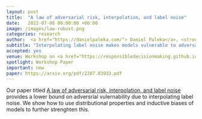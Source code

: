 ```yaml
---
layout: post
title:  "A law of adversarial risk, interpolation, and label noise"
date:   2022-07-08 00:00:00 +00:00
image: /images/law-robust.png
categories: research
author:  <a href="https://danielpaleka.com/"> Daniel Paleka</a>, <strong> Amartya Sanyal </strong>
subtitle: "Interpolating label noise makes models vulnerable to adversarial attacks"
accepted: yes
venue: Workshop on <a href="https://responsibledecisionmaking.github.io/submit/"> Responsible decision making in dynamic environments</a>, ICML 2022.
spotlight: Workshop Paper
important: new
paper: https://arxiv.org/pdf/2207.03933.pdf
---
```

Our paper titled <a href="https://arxiv.org/abs/2207.03933"> A law of
adversarial risk, interpolation, and label noise  </a> provides a
lower bound on adversrial vulernability due to interpolating label
noise. We show how to use distributional properties and inductive
biases of models to further strenghten this.
